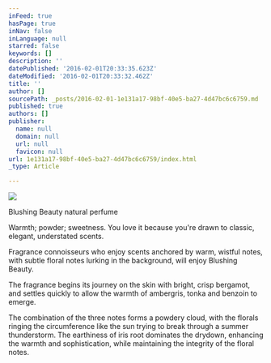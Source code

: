 ```yaml
---
inFeed: true
hasPage: true
inNav: false
inLanguage: null
starred: false
keywords: []
description: ''
datePublished: '2016-02-01T20:33:35.623Z'
dateModified: '2016-02-01T20:33:32.462Z'
title: ''
author: []
sourcePath: _posts/2016-02-01-1e131a17-98bf-40e5-ba27-4d47bc6c6759.md
published: true
authors: []
publisher:
  name: null
  domain: null
  url: null
  favicon: null
url: 1e131a17-98bf-40e5-ba27-4d47bc6c6759/index.html
_type: Article

---
```

![](https://the-grid-user-content.s3-us-west-2.amazonaws.com/4fcb4d49-8b0f-414b-8b63-9a37a8140d78.jpg)

Blushing Beauty natural perfume

Warmth; powder; sweetness. You love it because you're drawn to classic, elegant, understated scents.
  
Fragrance connoisseurs who enjoy scents anchored by warm, wistful notes,
with subtle floral notes lurking in the background, will enjoy Blushing
Beauty.
  
The fragrance begins its journey on the skin with bright, crisp 
bergamot, and settles quickly to allow the warmth of ambergris, tonka 
and benzoin to emerge.
  
The combination of the three notes forms a powdery cloud, with the 
florals ringing the circumference like the sun trying to break through a
summer thunderstorm. The earthiness of iris root dominates the drydown,
enhancing the warmth and sophistication, while maintaining the 
integrity of the floral notes.